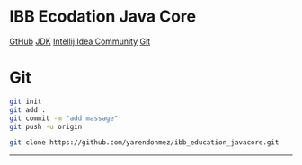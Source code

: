 # IBB Ecodation Java Core
[GtHub](https://github.com/yarendonmez/ibb_education_javacore.git)
[JDK](https://www.oracle.com/tr/java/technologies/downloads/)
[Intellij Idea Community](https://www.jetbrains.com/idea/download/?section=windows)
[Git](https://git-scm.com/downloads)

# Git
```sh
git init
git add .
git commit -m "add massage"
git push -u origin 

git clone https://github.com/yarendonmez/ibb_education_javacore.git

```
---

